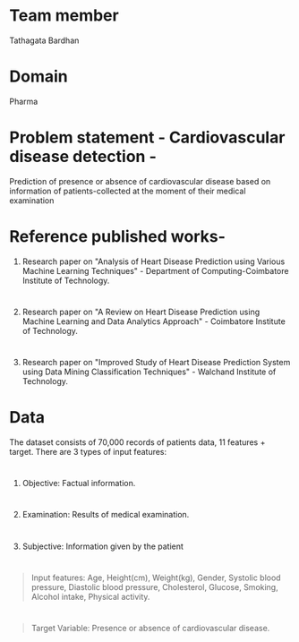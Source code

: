 # Team member
Tathagata Bardhan
# Domain
Pharma
# Problem statement - Cardiovascular disease detection - 
Prediction of presence or absence of cardiovascular disease based on information of patients-collected at the moment of their medical examination
# Reference published works-
1. Research paper on "Analysis of Heart Disease Prediction using Various Machine Learning Techniques" - Department of Computing-Coimbatore Institute of Technology.
#
2. Research paper on "A Review on Heart Disease Prediction using Machine Learning and Data Analytics Approach" - Coimbatore Institute of Technology.
#
3. Research paper on "Improved Study of Heart Disease Prediction System using Data Mining Classification Techniques" - Walchand Institute of Technology.
# Data
The dataset consists of 70,000 records of patients data, 11 features + target. There are 3 types of input features:
#
1. Objective: Factual information.
#
2. Examination: Results of medical examination.
#
3. Subjective: Information given by the patient
#
> Input features: Age, Height(cm), Weight(kg), Gender, Systolic blood pressure, Diastolic blood pressure, Cholesterol, Glucose, Smoking, Alcohol intake, Physical activity.
#
> Target Variable: Presence or absence of cardiovascular disease.
